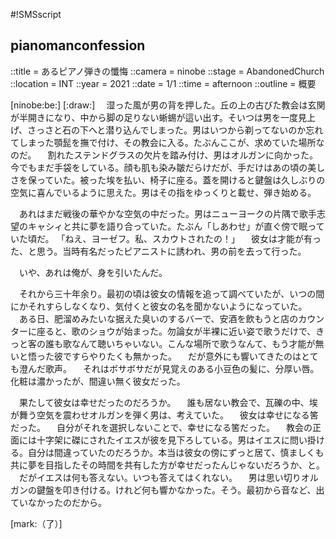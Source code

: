 #!SMSscript

## pianomanconfession

::title = あるピアノ弾きの懺悔
::camera = ninobe
::stage = AbandonedChurch
::location = INT
::year = 2021
::date = 1/1
::time = afternoon
::outline = 概要

[ninobe:be:]
[:draw:]
　湿った風が男の背を押した。丘の上の古びた教会は玄関が半開きになり、中から脚の足りない蜥蜴が這い出す。そいつは男を一度見上げ、さっさと石の下へと潜り込んでしまった。男はいつから剃ってないのか忘れてしまった顎髭を撫で付け、その教会に入る。たぶんここが、求めていた場所なのだ。
　割れたステンドグラスの欠片を踏み付け、男はオルガンに向かった。今でもまだ手袋をしている。顔も肌も染み皺だらけだが、手だけはあの頃の美しさを保っていた。被った埃を払い、椅子に座る。蓋を開けると鍵盤は久しぶりの空気に喜んでいるように思えた。男はその指をゆっくりと載せ、弾き始める。

　あれはまだ戦後の華やかな空気の中だった。男はニューヨークの片隅で歌手志望のキャシィと共に夢を語り合っていた。たぶん「しあわせ」が直ぐ傍で眠っていた頃だ。
「ねえ、ヨーゼフ。私、スカウトされたの！」
　彼女は才能が有った、と思う。当時有名だったピアニストに誘われ、男の前を去って行った。

　いや、あれは俺が、身を引いたんだ。

　それから三十年余り。最初の頃は彼女の情報を追って調べていたが、いつの間にかそれすらしなくなり、気付くと彼女の名を聞かないようになっていた。
　ある日、肥溜めみたいな据えた臭いのするバーで、安酒を飲もうと店のカウンターに座ると、歌のショウが始まった。勿論女が半裸に近い姿で歌うだけで、きっと客の誰も歌なんて聴いちゃいない。こんな場所で歌うなんて、もう才能が無いと悟った彼ですらやりたくも無かった。
　だが意外にも響いてきたのはとても澄んだ歌声。
　それはボサボサだが見覚えのある小豆色の髪に、分厚い唇。化粧は濃かったが、間違い無く彼女だった。

　果たして彼女は幸せだったのだろうか。
　誰も居ない教会で、瓦礫の中、埃が舞う空気を震わせオルガンを弾く男は、考えていた。
　彼女は幸せになる筈だった。
　自分がそれを選択しないことで、幸せになる筈だった。
　教会の正面には十字架に磔にされたイエスが彼を見下ろしている。男はイエスに問い掛ける。自分は間違っていたのだろうか。本当は彼女の傍にずっと居て、慎ましくも共に夢を目指したその時間を共有した方が幸せだったんじゃないだろうか、と。
　だがイエスは何も答えない。いつも答えてはくれない。
　男は思い切りオルガンの鍵盤を叩き付ける。けれど何も響かなかった。そう。最初から音など、出ていなかったのだから。

[mark:（了）]
